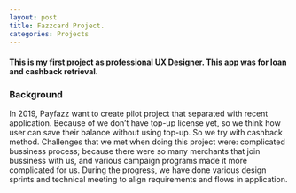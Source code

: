 ```yaml
---
layout: post
title: Fazzcard Project.
categories: Projects
---
```


#### This is my first project as professional UX Designer. This app was for loan and cashback retrieval.

### Background

In 2019, Payfazz want to create pilot project that separated with recent application. Because of we don’t have top-up license yet, so we think how user can save their balance without using top-up. So we try with cashback method. Challenges that we met when doing this project were: complicated bussiness process; because there were so many merchants that join bussiness with us, and various campaign programs made it more complicated for us. During the progress, we have done various design sprints and technical meeting to align requirements and flows in application.
